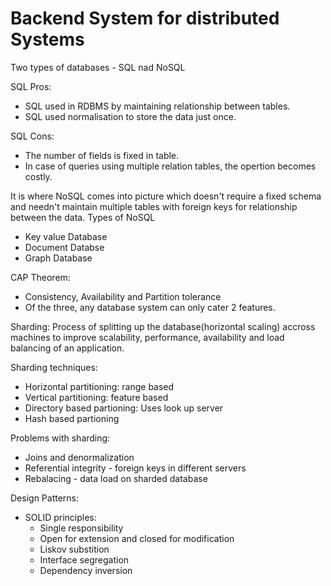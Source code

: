 # Backend System for distributed Systems
Two types of databases - SQL nad NoSQL

SQL Pros:
- SQL used in RDBMS by maintaining relationship between tables.
- SQL used normalisation to store the data just once.

SQL Cons:
- The number of fields is fixed in table.
- In case of queries using multiple relation tables, the opertion becomes costly.

It is where NoSQL comes into picture which doesn't require a fixed schema and needn't maintain multiple tables with foreign keys for relationship between the data. Types of NoSQL
- Key value Database
- Document Databse
- Graph Database


CAP Theorem:
- Consistency, Availability and Partition tolerance
- Of the three, any database system can only cater 2 features.


Sharding:
Process of splitting up the database(horizontal scaling) accross machines to improve scalability, performance, availability and load balancing of an application.

Sharding techniques:
- Horizontal partitioning: range based
- Vertical partitioning: feature based
- Directory based partioning: Uses look up server
- Hash based partioning

Problems with sharding:
- Joins and denormalization
- Referential integrity - foreign keys in different servers
- Rebalacing - data load on sharded database


Design Patterns:
- SOLID principles: 
    - Single responsibility
    - Open for extension and closed for modification
    - Liskov substition
    - Interface segregation
    - Dependency inversion
